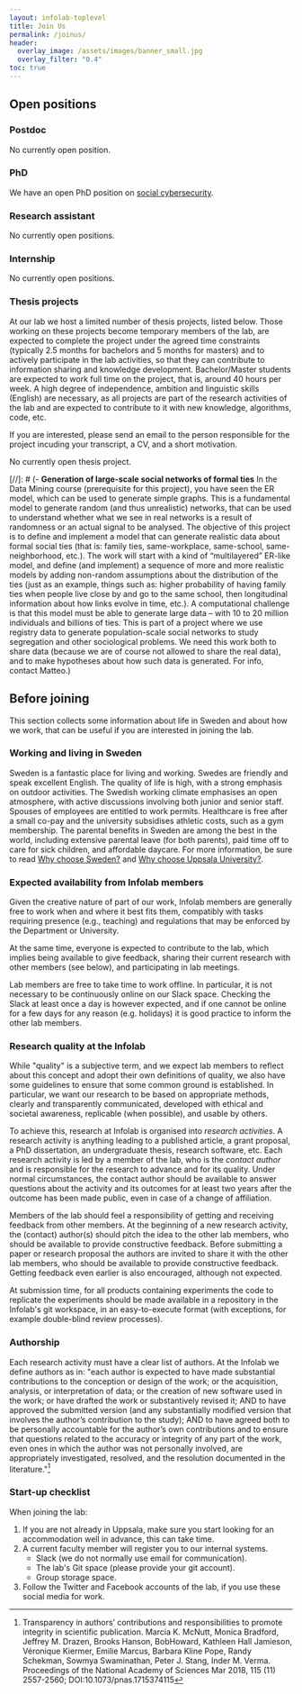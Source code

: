 ```yaml
---
layout: infolab-toplevel
title: Join Us
permalink: /joinus/
header:
  overlay_image: /assets/images/banner_small.jpg
  overlay_filter: "0.4"
toc: true
---
```


## Open positions

### Postdoc

No currently open position.

### PhD

We have an open PhD position on <a href="https://uu.varbi.com/en/what:job/jobID:727423/" target="_new">social cybersecurity</a>. 

### Research assistant

No currently open positions.

### Internship

No currently open positions.

### Thesis projects

At our lab we host a limited number of thesis projects, listed below. Those working on these projects become temporary members of the lab, are expected to complete the project under the agreed time constraints (typically 2.5 months for bachelors and 5 months for masters) and to actively participate in the lab activities, so that they can contribute to information sharing and knowledge development. Bachelor/Master students are expected to work full time on the project, that is, around 40 hours per week. A high degree of independence, ambition and linguistic skills (English) are necessary, as all projects are part of the research activities of the lab and are expected to contribute to it with new knowledge, algorithms, code, etc.

If you are interested, please send an email to the person responsible for the project incuding your transcript, a CV, and a short motivation.

No currently open thesis project.

[//]: # (- **Generation of large-scale social networks of formal ties** In the Data Mining course (prerequisite for this project), you have seen the ER model, which can be used to generate simple graphs. This is a fundamental model to generate random (and thus unrealistic) networks, that can be used to understand whether what we see in real networks is a result of randomness or an actual signal to be analysed. The objective of this project is to define and implement a model that can generate realistic data about formal social ties (that is: family ties, same-workplace, same-school, same-neighborhood, etc.). The work will start with a kind of “multilayered” ER-like model, and define (and implement) a sequence of more and more realistic models by adding non-random assumptions about the distribution of the ties (just as an example, things such as: higher probability of having family ties when people live close by and go to the same school, then longitudinal information about how links evolve in time, etc.). A computational challenge is that this model must be able to generate large data – with 10 to 20 million individuals and billions of ties. This is part of a project where we use registry data to generate population-scale social networks to study segregation and other sociological problems. We need this work both to share data (because we are of course not allowed to share the real data), and to make hypotheses about how such data is generated. For info, contact Matteo.)

## Before joining

This section collects some information about life in Sweden and about how we work, that can be useful if you are interested in joining the lab.

### Working and living in Sweden

Sweden is a fantastic place for living and working. Swedes are friendly and speak excellent English.  The quality of life is high, with a strong emphasis on outdoor activities.  The Swedish working climate emphasises an open atmosphere, with active discussions involving both junior and senior staff.  Spouses of employees are entitled to work permits. Healthcare is free after a small co-pay and the university subsidises athletic costs, such as a gym membership.  The parental benefits in Sweden are among the best in the world, including extensive parental leave (for both parents), paid time off to care for sick children, and affordable daycare.  For more information, be sure to read <a href="https://www.uu.se/en/about-uu/join-us/advantages" target="_new">Why choose Sweden?</a> and <a href="https://www.uu.se/en/about-uu/join-us/why-uppsala-university" target="_new">Why choose Uppsala University?</a>.

### Expected availability from Infolab members

Given the creative nature of part of our work, Infolab members are generally free to work when and where it best fits them, compatibly with tasks requiring presence (e.g., teaching) and regulations that may be enforced by the Department or University.

At the same time, everyone is expected to contribute to the lab, which implies being available to give feedback, sharing their current research with other members (see below), and participating in lab meetings.

Lab members are free to take time to work offline. In particular, it is not necessary to be continuously online on our Slack space. Checking the Slack at least once a day is however expected, and if one cannot be online for a few days for any reason (e.g. holidays) it is good practice to inform the other lab members.

### Research quality at the Infolab

While "quality" is a subjective term, and we expect lab members to reflect about this concept and adopt their own definitions of quality, we also have some guidelines to ensure that some common ground is established. In particular, we want our research to be based on appropriate methods, clearly and transparently communicated, developed with ethical and societal awareness, replicable (when possible), and usable by others.

To achieve this, research at Infolab is organised into *research activities*. A research activity is anything leading to a published article, a grant proposal, a PhD dissertation, an undergraduate thesis, research software, etc. Each research activity is led by a member of the lab, who is the *contact author* and is responsible for the research to advance and for its quality. Under normal circumstances, the contact author should be available to answer questions about the activity and its outcomes for at least two years after the outcome has been made public, even in case of a change of affiliation.

Members of the lab should feel a responsibility of getting and receiving feedback from other members. At the beginning of a new research activity, the (contact) author(s) should pitch the idea to the other lab members, who should be available to provide constructive feedback. Before submitting a paper or research proposal the authors are invited to share it with the other lab members, who should be available to provide constructive feedback. Getting feedback even earlier is also encouraged, although not expected.

At submission time, for all products containing experiments the code to replicate the experiments should be made available in a repository in the Infolab's git workspace, in an easy-to-execute format (with exceptions, for example double-blind review processes).

### Authorship

Each research activity must have a clear list of authors. At the Infolab we define authors as in: "each author is expected to have made substantial contributions to the conception or design of the work; or the acquisition, analysis, or interpretation of data; or the creation of new software used in the work; or have drafted the work or substantively revised it; AND to have approved the submitted version (and any substantially modified version that involves the author’s contribution to the study); AND to have agreed both to be personally accountable for the author’s own contributions and to ensure that questions related to the accuracy or integrity of any part of the work, even ones in which the author was not personally involved, are appropriately investigated, resolved, and the resolution documented in the literature."[^1]

[^1]: Transparency in authors’ contributions and responsibilities to promote integrity in scientific publication. Marcia K. McNutt, Monica Bradford, Jeffrey M. Drazen, Brooks Hanson, BobHoward, Kathleen Hall Jamieson, Véronique Kiermer, Emilie Marcus, Barbara Kline Pope, Randy Schekman, Sowmya Swaminathan, Peter J. Stang, Inder M. Verma. Proceedings of the National Academy of Sciences Mar 2018, 115 (11) 2557-2560; DOI:10.1073/pnas.1715374115

### Start-up checklist

When joining the lab:

1. If you are not already in Uppsala, make sure you start looking for an accommodation well in advance, this can take time.
1. A current faculty member will register you to our internal systems.
    * Slack (we do not normally use email for communication).
    * The lab's Git space (please provide your git account).
    * Group storage space.
1. Follow the Twitter and Facebook accounts of the lab, if you use these social media for work.
